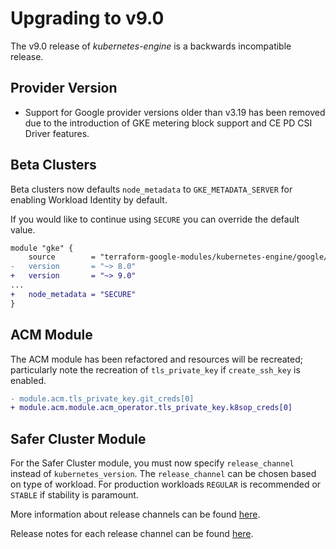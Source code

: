 # Upgrading to v9.0

The v9.0 release of *kubernetes-engine* is a backwards incompatible
release.

## Provider Version

- Support for Google provider versions older than v3.19 has been removed due to the introduction of GKE metering block support and CE PD CSI Driver features.

## Beta Clusters

Beta clusters now defaults `node_metadata` to `GKE_METADATA_SERVER` for enabling Workload Identity by default.

If you would like to continue using `SECURE` you can override the default value.

```diff
module "gke" {
    source        = "terraform-google-modules/kubernetes-engine/google//modules/beta-public-cluster"
-   version       = "~> 8.0"
+   version       = "~> 9.0"
...
+   node_metadata = "SECURE"
}
```

## ACM Module

The ACM module has been refactored and resources will be recreated; particularly note the recreation of `tls_private_key` if `create_ssh_key` is enabled.

```diff
- module.acm.tls_private_key.git_creds[0]
+ module.acm.module.acm_operator.tls_private_key.k8sop_creds[0]
```

## Safer Cluster Module

For the Safer Cluster module, you must now specify `release_channel` instead of `kubernetes_version`.
The `release_channel` can be chosen based on type of workload. For production workloads `REGULAR` is recommended or `STABLE` if stability is paramount.

More information about release channels can be found [here](https://cloud.google.com/kubernetes-engine/docs/concepts/release-channels).

Release notes for each release channel can be found [here](https://cloud.google.com/kubernetes-engine/docs/release-notes).
